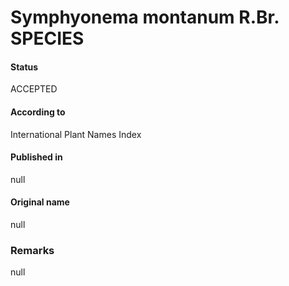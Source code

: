 Symphyonema montanum R.Br. SPECIES
=======

#### Status
ACCEPTED

#### According to
International Plant Names Index

#### Published in
null

#### Original name
null

### Remarks
null